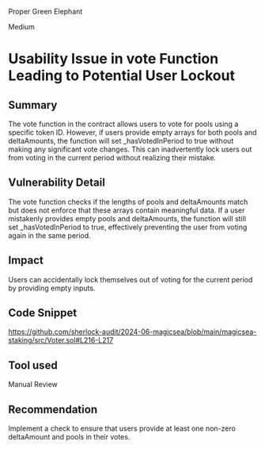 Proper Green Elephant

Medium

# Usability Issue in vote Function Leading to Potential User Lockout

## Summary
The vote function in the contract allows users to vote for pools using a specific token ID. However, if users provide empty arrays for both pools and deltaAmounts, the function will set _hasVotedInPeriod to true without making any significant vote changes. This can inadvertently lock users out from voting in the current period without realizing their mistake.

## Vulnerability Detail
The vote function checks if the lengths of pools and deltaAmounts match but does not enforce that these arrays contain meaningful data. If a user mistakenly provides empty pools and deltaAmounts, the function will still set _hasVotedInPeriod to true, effectively preventing the user from voting again in the same period.

## Impact
Users can accidentally lock themselves out of voting for the current period by providing empty inputs.

## Code Snippet
https://github.com/sherlock-audit/2024-06-magicsea/blob/main/magicsea-staking/src/Voter.sol#L216-L217

## Tool used

Manual Review

## Recommendation
Implement a check to ensure that users provide at least one non-zero deltaAmount and pools in their votes.
